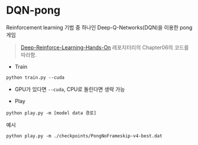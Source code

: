 # DQN-pong
Reinforcement learning 기법 중 하나인 Deep-Q-Networks(DQN)을 이용한 pong 게임

> [Deep-Reinforce-Learning-Hands-On](https://github.com/PacktPublishing/Deep-Reinforcement-Learning-Hands-On) 레포지터리의 Chapter06의 코드를 따라함.

* Train

```
python train.py --cuda
```

  - GPU가 있다면 `--cuda`, CPU로 돌린다면 생략 가능
  
* Play

```
python play.py -m [model data 경로]
```

예시 
```
python play.py -m ./checkpoints/PongNoFrameskip-v4-best.dat
```

